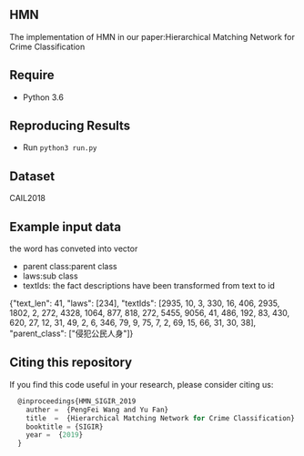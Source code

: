 ## HMN
The implementation of HMN in our paper:Hierarchical Matching Network for Crime Classification



## Require

* Python 3.6

## Reproducing Results
* Run `python3 run.py`

## Dataset
CAIL2018

## Example input data
the word has conveted into vector

* parent class:parent class
* laws:sub class
* textIds: the fact descriptions have been transformed from text to id

{"text_len": 41, "laws": [234],
"textIds": [2935, 10, 3, 330, 16, 406, 2935, 1802, 2, 272, 4328, 1064, 877, 818, 272, 5455,
9056, 41, 486, 192, 83, 430, 620, 27, 12, 31, 49, 2, 6, 346, 79, 9, 75, 7, 2, 69, 15, 66, 31,
30, 38], "parent_class": ["侵犯公民人身"]}


## Citing this repository
If you find this code useful in your research, please consider citing us:
```javascript
  @inproceedings{HMN_SIGIR_2019
    auther =  {PengFei Wang and Yu Fan}
    title  =  {Hierarchical Matching Network for Crime Classification}
    booktitle = {SIGIR}
    year =  {2019}
  }
```
